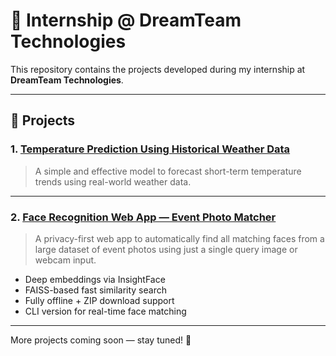 # 🚀 Internship @ DreamTeam Technologies

This repository contains the projects developed during my internship at **DreamTeam Technologies**.

---

## 📂 Projects

### 1. [Temperature Prediction Using Historical Weather Data](./temperature-prediction)
> A simple and effective model to forecast short-term temperature trends using real-world weather data.

---

### 2. [Face Recognition Web App — Event Photo Matcher](./face-matcher-webapp)
> A privacy-first web app to automatically find all matching faces from a large dataset of event photos using just a single query image or webcam input.

- Deep embeddings via InsightFace
- FAISS-based fast similarity search
- Fully offline + ZIP download support
- CLI version for real-time face matching

---

More projects coming soon — stay tuned! 🎯  
